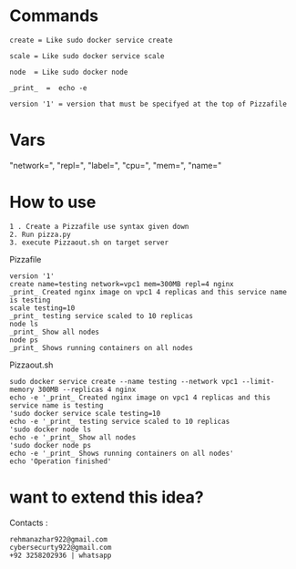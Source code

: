 # Commands

```
create = Like sudo docker service create

scale = Like sudo docker service scale

node  = Like sudo docker node

_print_  =  echo -e

version '1' = version that must be specifyed at the top of Pizzafile
```


# Vars

"network=", "repl=", "label=", "cpu=", "mem=", "name="

# How to use
```
1 . Create a Pizzafile use syntax given down
2. Run pizza.py
3. execute Pizzaout.sh on target server
```

Pizzafile

```
version '1'
create name=testing network=vpc1 mem=300MB repl=4 nginx
_print_ Created nginx image on vpc1 4 replicas and this service name is testing
scale testing=10
_print_ testing service scaled to 10 replicas
node ls
_print_ Show all nodes
node ps
_print_ Shows running containers on all nodes
```

Pizzaout.sh

```
sudo docker service create --name testing --network vpc1 --limit-memory 300MB --replicas 4 nginx
echo -e '_print_ Created nginx image on vpc1 4 replicas and this service name is testing
'sudo docker service scale testing=10
echo -e '_print_ testing service scaled to 10 replicas
'sudo docker node ls
echo -e '_print_ Show all nodes
'sudo docker node ps
echo -e '_print_ Shows running containers on all nodes'
echo 'Operation finished'
```

# want to extend this idea?
Contacts :

```
rehmanazhar922@gmail.com
cybersecurty922@gmail.com
+92 3258202936 | whatsapp
```
